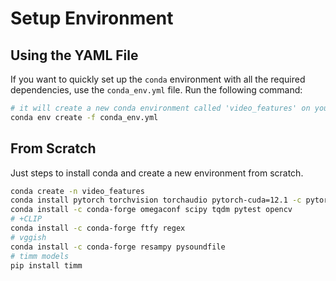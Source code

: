 # Setup Environment

## Using the YAML File

If you want to quickly set up the `conda` environment with all the required dependencies, use the `conda_env.yml` file. Run the following command:

```bash
# it will create a new conda environment called 'video_features' on your machine
conda env create -f conda_env.yml
```

## From Scratch

Just steps to install conda and create a new environment from scratch.

```bash
conda create -n video_features
conda install pytorch torchvision torchaudio pytorch-cuda=12.1 -c pytorch -c nvidia
conda install -c conda-forge omegaconf scipy tqdm pytest opencv
# +CLIP
conda install -c conda-forge ftfy regex
# vggish
conda install -c conda-forge resampy pysoundfile
# timm models
pip install timm
```
